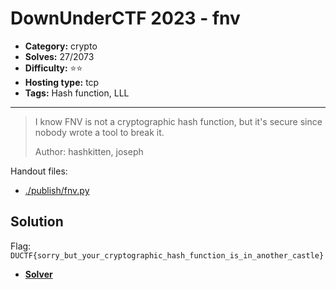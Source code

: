 # DownUnderCTF 2023 - fnv

- **Category:** crypto
- **Solves:** 27/2073
- **Difficulty:** ⭐️⭐️
- **Hosting type:** tcp
- **Tags:** Hash function, LLL

---

> I know FNV is not a cryptographic hash function, but it's secure since nobody wrote a tool to break it.
> 
> Author: hashkitten, joseph


Handout files:

- [./publish/fnv.py](./publish/fnv.py)

## Solution

Flag: `DUCTF{sorry_but_your_cryptographic_hash_function_is_in_another_castle}`


- [**Solver**](./solve/solution_joseph_LLL.sage)



